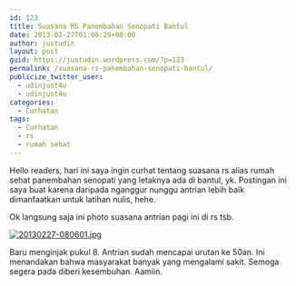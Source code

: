 ```yaml
---
id: 123
title: Suasana RS Panembahan Senopati Bantul
date: 2013-02-27T01:06:29+00:00
author: justudin
layout: post
guid: https://justudin.wordpress.com/?p=123
permalink: /suasana-rs-panembahan-senopati-bantul/
publicize_twitter_user:
  - udinjust4u
  - udinjust4u
categories:
  - Curhatan
tags:
  - Curhatan
  - rs
  - rumah sehat
---
```

Hello readers, hari ini saya ingin curhat tentang suasana rs alias rumah sehat panembahan senopati yang letaknya ada di bantul, yk. Postingan ini saya buat karena daripada nganggur nunggu antrian lebih baik dimanfaatkan untuk latihan nulis, hehe.

Ok langsung saja ini photo suasana antrian pagi ini di rs tsb. 

[<img src="https://justudin.com/files/uploads/2013/02/20130227-080601.jpg" alt="20130227-080601.jpg" class="alignnone size-full" />](https://justudin.com/files/uploads/2013/02/20130227-080601.jpg)

Baru menginjak pukul 8. Antrian sudah mencapai urutan ke 50an. Ini menandakan bahwa masyarakat banyak yang mengalami sakit. Semoga segera pada diberi kesembuhan. Aamiin. 